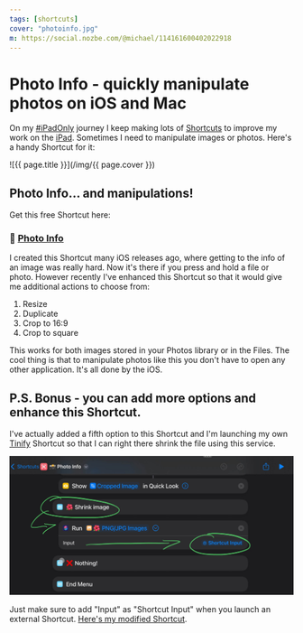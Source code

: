 ```yaml
---
tags: [shortcuts]
cover: "photoinfo.jpg"
m: https://social.nozbe.com/@michael/114161600402022918
---
```


# Photo Info - quickly manipulate photos on iOS and Mac

On my [#iPadOnly](/ipadonly/) journey I keep making lots of [Shortcuts](/shortcuts) to improve my work on the [iPad](/ipadm4). Sometimes I need to manipulate images or photos. Here's a handy Shortcut for it:

<!--More-->

![{{ page.title }}](/img/{{ page.cover }})

## Photo Info… and manipulations!

Get this free Shortcut here:

### 🔗 [Photo Info][l]

I created this Shortcut many iOS releases ago, where getting to the info of an image was really hard. Now it's there if you press and hold a file or photo. However recently I've enhanced this Shortcut so that it would give me additional actions to choose from:

1. Resize
2. Duplicate
3. Crop to 16:9
4. Crop to square

This works for both images stored in your Photos library or in the Files. The cool thing is that to manipulate photos like this you don't have to open any other application. It's all done by the iOS.

## P.S. Bonus - you can add more options and enhance this Shortcut.

I've actually added a fifth option to this Shortcut and I'm launching my own [Tinify](/tinify) Shortcut so that I can right there shrink the file using this service.

![{{ page.title }} extend](/img/photoinfo-extend.jpg)

Just make sure to add "Input" as "Shortcut Input" when you launch an external Shortcut. [Here's my modified Shortcut][l2].

[l]: https://www.icloud.com/shortcuts/eea86a02874540b984e732859a8601ef
[l2]: https://www.icloud.com/shortcuts/a1960b6b4e694dfa9cf40f994eb7e1cc

[n]: https://michael.gratis/nozbe
[np]: https://michael.gratis/nozbepersonal